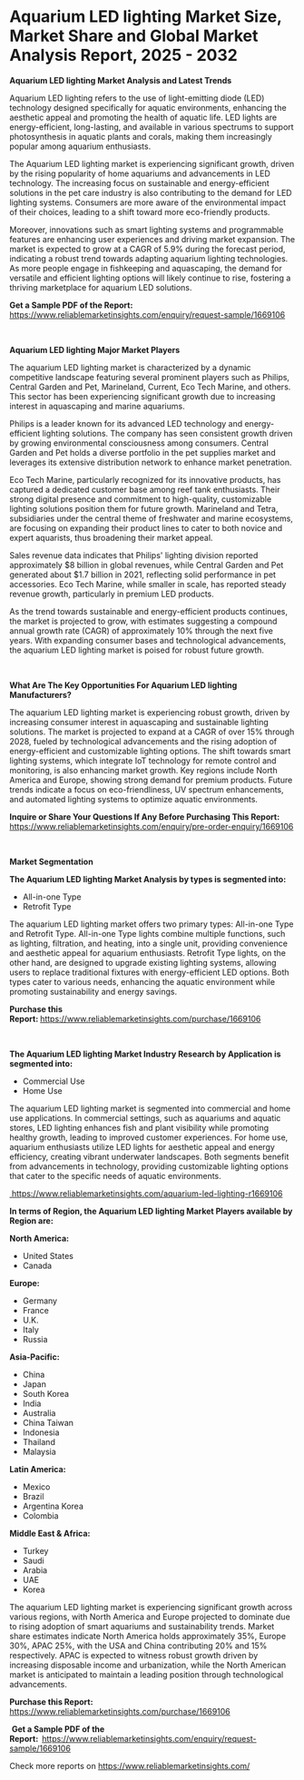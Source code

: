 <p><h1>Aquarium LED lighting Market Size, Market Share and Global Market Analysis Report, 2025 - 2032</h1></p><p><strong>Aquarium LED lighting Market Analysis and Latest Trends</strong></p>
<p><p>Aquarium LED lighting refers to the use of light-emitting diode (LED) technology designed specifically for aquatic environments, enhancing the aesthetic appeal and promoting the health of aquatic life. LED lights are energy-efficient, long-lasting, and available in various spectrums to support photosynthesis in aquatic plants and corals, making them increasingly popular among aquarium enthusiasts.</p><p>The Aquarium LED lighting market is experiencing significant growth, driven by the rising popularity of home aquariums and advancements in LED technology. The increasing focus on sustainable and energy-efficient solutions in the pet care industry is also contributing to the demand for LED lighting systems. Consumers are more aware of the environmental impact of their choices, leading to a shift toward more eco-friendly products. </p><p>Moreover, innovations such as smart lighting systems and programmable features are enhancing user experiences and driving market expansion. The market is expected to grow at a CAGR of 5.9% during the forecast period, indicating a robust trend towards adapting aquarium lighting technologies. As more people engage in fishkeeping and aquascaping, the demand for versatile and efficient lighting options will likely continue to rise, fostering a thriving marketplace for aquarium LED solutions.</p></p>
<p><strong>Get a Sample PDF of the Report:&nbsp;</strong> <a href="https://www.reliablemarketinsights.com/enquiry/request-sample/1669106?utm_campaign=2102&utm_medium=2&utm_source=Github&utm_content=ia&utm_term=04042025&utm_id=aquarium-led-lighting">https://www.reliablemarketinsights.com/enquiry/request-sample/1669106</a></p>
<p>&nbsp;</p>
<p><strong>Aquarium LED lighting Major Market Players</strong></p>
<p><p>The aquarium LED lighting market is characterized by a dynamic competitive landscape featuring several prominent players such as Philips, Central Garden and Pet, Marineland, Current, Eco Tech Marine, and others. This sector has been experiencing significant growth due to increasing interest in aquascaping and marine aquariums.</p><p>Philips is a leader known for its advanced LED technology and energy-efficient lighting solutions. The company has seen consistent growth driven by growing environmental consciousness among consumers. Central Garden and Pet holds a diverse portfolio in the pet supplies market and leverages its extensive distribution network to enhance market penetration.</p><p>Eco Tech Marine, particularly recognized for its innovative products, has captured a dedicated customer base among reef tank enthusiasts. Their strong digital presence and commitment to high-quality, customizable lighting solutions position them for future growth. Marineland and Tetra, subsidiaries under the central theme of freshwater and marine ecosystems, are focusing on expanding their product lines to cater to both novice and expert aquarists, thus broadening their market appeal.</p><p>Sales revenue data indicates that Philips' lighting division reported approximately $8 billion in global revenues, while Central Garden and Pet generated about $1.7 billion in 2021, reflecting solid performance in pet accessories. Eco Tech Marine, while smaller in scale, has reported steady revenue growth, particularly in premium LED products.</p><p>As the trend towards sustainable and energy-efficient products continues, the market is projected to grow, with estimates suggesting a compound annual growth rate (CAGR) of approximately 10% through the next five years. With expanding consumer bases and technological advancements, the aquarium LED lighting market is poised for robust future growth.</p></p>
<p>&nbsp;</p>
<p><strong>What Are The Key Opportunities For Aquarium LED lighting Manufacturers?</strong></p>
<p><p>The aquarium LED lighting market is experiencing robust growth, driven by increasing consumer interest in aquascaping and sustainable lighting solutions. The market is projected to expand at a CAGR of over 15% through 2028, fueled by technological advancements and the rising adoption of energy-efficient and customizable lighting options. The shift towards smart lighting systems, which integrate IoT technology for remote control and monitoring, is also enhancing market growth. Key regions include North America and Europe, showing strong demand for premium products. Future trends indicate a focus on eco-friendliness, UV spectrum enhancements, and automated lighting systems to optimize aquatic environments.</p></p>
<p><strong>Inquire or Share Your Questions If Any Before Purchasing This Report:</strong> <a href="https://www.reliablemarketinsights.com/enquiry/pre-order-enquiry/1669106?utm_campaign=2102&utm_medium=2&utm_source=Github&utm_content=ia&utm_term=04042025&utm_id=aquarium-led-lighting">https://www.reliablemarketinsights.com/enquiry/pre-order-enquiry/1669106</a></p>
<p>&nbsp;</p>
<p><strong>Market Segmentation</strong></p>
<p><strong>The Aquarium LED lighting Market Analysis by types is segmented into:</strong></p>
<p><ul><li>All-in-one Type</li><li>Retrofit Type</li></ul></p>
<p><p>The aquarium LED lighting market offers two primary types: All-in-one Type and Retrofit Type. All-in-one Type lights combine multiple functions, such as lighting, filtration, and heating, into a single unit, providing convenience and aesthetic appeal for aquarium enthusiasts. Retrofit Type lights, on the other hand, are designed to upgrade existing lighting systems, allowing users to replace traditional fixtures with energy-efficient LED options. Both types cater to various needs, enhancing the aquatic environment while promoting sustainability and energy savings.</p></p>
<p><strong>Purchase this Report:&nbsp;</strong><a href="https://www.reliablemarketinsights.com/purchase/1669106?utm_campaign=2102&utm_medium=2&utm_source=Github&utm_content=ia&utm_term=04042025&utm_id=aquarium-led-lighting">https://www.reliablemarketinsights.com/purchase/1669106</a></p>
<p>&nbsp;</p>
<p><strong>The Aquarium LED lighting Market Industry Research by Application is segmented into:</strong></p>
<p><ul><li>Commercial Use</li><li>Home Use</li></ul></p>
<p><p>The aquarium LED lighting market is segmented into commercial and home use applications. In commercial settings, such as aquariums and aquatic stores, LED lighting enhances fish and plant visibility while promoting healthy growth, leading to improved customer experiences. For home use, aquarium enthusiasts utilize LED lights for aesthetic appeal and energy efficiency, creating vibrant underwater landscapes. Both segments benefit from advancements in technology, providing customizable lighting options that cater to the specific needs of aquatic environments.</p></p>
<p><a href="https://www.reliablemarketinsights.com/aquarium-led-lighting-r1669106?utm_campaign=2102&utm_medium=2&utm_source=Github&utm_content=ia&utm_term=04042025&utm_id=aquarium-led-lighting">&nbsp;https://www.reliablemarketinsights.com/aquarium-led-lighting-r1669106</a></p>
<p><strong>In terms of Region, the Aquarium LED lighting Market Players available by Region are:</strong></p>
<p>
    <p> <strong> North America: </strong>
        <ul>
            <li>United States</li>
            <li>Canada</li>
        </ul>
        </p> 
    <p> <strong> Europe: </strong>
        <ul>
            <li>Germany</li>
            <li>France</li>
            <li>U.K.</li>
            <li>Italy</li>
            <li>Russia</li>
        </ul>
        </p> 
    <p> <strong> Asia-Pacific: </strong>
        <ul>
            <li>China</li>
            <li>Japan</li>
            <li>South Korea</li>
            <li>India</li>
            <li>Australia</li>
            <li>China Taiwan</li>
            <li>Indonesia</li>
            <li>Thailand</li>
            <li>Malaysia</li>
        </ul>
        </p> 
    <p> <strong> Latin America: </strong>
        <ul>
            <li>Mexico</li>
            <li>Brazil</li>
            <li>Argentina Korea</li>
            <li>Colombia</li>
        </ul>
        </p> 
    <p> <strong> Middle East & Africa: </strong>
        <ul>
            <li>Turkey</li>
            <li>Saudi</li>
            <li>Arabia</li>
            <li>UAE</li>
            <li>Korea</li>
        </ul>
    </p>
    </p>
<p><p>The aquarium LED lighting market is experiencing significant growth across various regions, with North America and Europe projected to dominate due to rising adoption of smart aquariums and sustainability trends. Market share estimates indicate North America holds approximately 35%, Europe 30%, APAC 25%, with the USA and China contributing 20% and 15% respectively. APAC is expected to witness robust growth driven by increasing disposable income and urbanization, while the North American market is anticipated to maintain a leading position through technological advancements.</p></p>
<p><strong>Purchase this Report: </strong><a href="https://www.reliablemarketinsights.com/purchase/1669106?utm_campaign=2102&utm_medium=2&utm_source=Github&utm_content=ia&utm_term=04042025&utm_id=aquarium-led-lighting">https://www.reliablemarketinsights.com/purchase/1669106</a></p>
<p>&nbsp;<strong>Get a Sample PDF of the Report:&nbsp;&nbsp;</strong><a href="https://www.reliablemarketinsights.com/enquiry/request-sample/1669106?utm_campaign=2102&utm_medium=2&utm_source=Github&utm_content=ia&utm_term=04042025&utm_id=aquarium-led-lighting">https://www.reliablemarketinsights.com/enquiry/request-sample/1669106</a></p>
<p><strong></strong></p>
<p>Check more reports on <a href="https://www.reliablemarketinsights.com/?utm_campaign=2102&utm_medium=2&utm_source=Github&utm_content=ia&utm_term=04042025&utm_id=aquarium-led-lighting">https://www.reliablemarketinsights.com/</a></p>